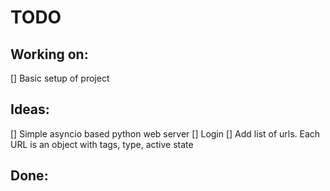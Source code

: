 # TODO

## Working on:

 [] Basic setup of project

## Ideas:

 [] Simple asyncio based python web server
 [] Login
 [] Add list of urls. Each URL is an object with tags, type, active state

## Done:

